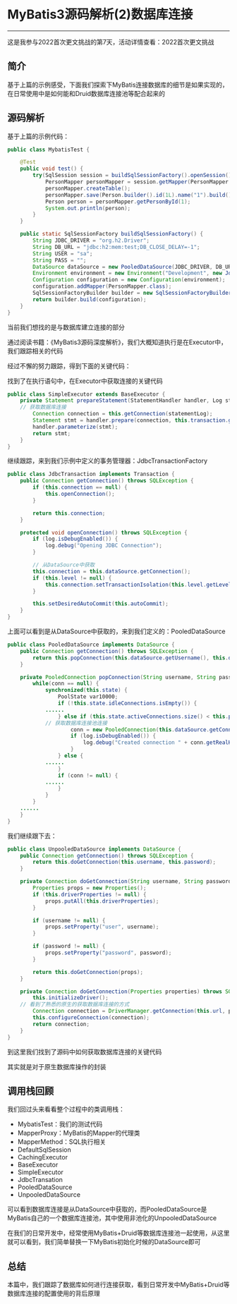 # MyBatis3源码解析(2)数据库连接
***
这是我参与2022首次更文挑战的第7天，活动详情查看：2022首次更文挑战

## 简介
基于上篇的示例感受，下面我们探索下MyBatis连接数据库的细节是如果实现的，在日常使用中是如何能和Druid数据库连接池等配合起来的

## 源码解析
基于上篇的示例代码：

```java
public class MybatisTest {

    @Test
    public void test() {
        try(SqlSession session = buildSqlSessionFactory().openSession()) {
            PersonMapper personMapper = session.getMapper(PersonMapper.class);
            personMapper.createTable();
            personMapper.save(Person.builder().id(1L).name("1").build());
            Person person = personMapper.getPersonById(1);
            System.out.println(person);
        }
    }

    public static SqlSessionFactory buildSqlSessionFactory() {
        String JDBC_DRIVER = "org.h2.Driver";
        String DB_URL = "jdbc:h2:mem:test;DB_CLOSE_DELAY=-1";
        String USER = "sa";
        String PASS = "";
        DataSource dataSource = new PooledDataSource(JDBC_DRIVER, DB_URL, USER, PASS);
        Environment environment = new Environment("Development", new JdbcTransactionFactory(), dataSource);
        Configuration configuration = new Configuration(environment);
        configuration.addMapper(PersonMapper.class);
        SqlSessionFactoryBuilder builder = new SqlSessionFactoryBuilder();
        return builder.build(configuration);
    }
}
```

当前我们想找的是与数据库建立连接的部分

通过阅读书籍：《MyBatis3源码深度解析》，我们大概知道执行是在Executor中，我们跟踪相关的代码

经过不懈的努力跟踪，得到下面的关键代码：

找到了在执行语句中，在Executor中获取连接的关键代码

```java
public class SimpleExecutor extends BaseExecutor {
    private Statement prepareStatement(StatementHandler handler, Log statementLog) throws SQLException {
	// 获取数据库连接
        Connection connection = this.getConnection(statementLog);
        Statement stmt = handler.prepare(connection, this.transaction.getTimeout());
        handler.parameterize(stmt);
        return stmt;
    }
}
```

继续跟踪，来到我们示例中定义的事务管理器：JdbcTransactionFactory

```java
public class JdbcTransaction implements Transaction {
    public Connection getConnection() throws SQLException {
        if (this.connection == null) {
            this.openConnection();
        }

        return this.connection;
    }

    protected void openConnection() throws SQLException {
        if (log.isDebugEnabled()) {
            log.debug("Opening JDBC Connection");
        }

        // 从DataSource中获取
        this.connection = this.dataSource.getConnection();
        if (this.level != null) {
            this.connection.setTransactionIsolation(this.level.getLevel());
        }

        this.setDesiredAutoCommit(this.autoCommit);
    }
}
```

上面可以看到是从DataSource中获取的，来到我们定义的：PooledDataSource

```java
public class PooledDataSource implements DataSource {
    public Connection getConnection() throws SQLException {
        return this.popConnection(this.dataSource.getUsername(), this.dataSource.getPassword()).getProxyConnection();
    }

    private PooledConnection popConnection(String username, String password) throws SQLException {
        while(conn == null) {
            synchronized(this.state) {
                PoolState var10000;
                if (!this.state.idleConnections.isEmpty()) {
		    ......
                } else if (this.state.activeConnections.size() < this.poolMaximumActiveConnections) {
		    // 获取数据库连接池连接
                    conn = new PooledConnection(this.dataSource.getConnection(), this);
                    if (log.isDebugEnabled()) {
                        log.debug("Created connection " + conn.getRealHashCode() + ".");
                    }
                } else {
		    ......
                }
                if (conn != null) {
		    ......
                }
            }
        }
	......
    }
}
```

我们继续跟下去：

```java
public class UnpooledDataSource implements DataSource {
    public Connection getConnection() throws SQLException {
        return this.doGetConnection(this.username, this.password);
    }

    private Connection doGetConnection(String username, String password) throws SQLException {
        Properties props = new Properties();
        if (this.driverProperties != null) {
            props.putAll(this.driverProperties);
        }

        if (username != null) {
            props.setProperty("user", username);
        }

        if (password != null) {
            props.setProperty("password", password);
        }

        return this.doGetConnection(props);
    }

    private Connection doGetConnection(Properties properties) throws SQLException {
        this.initializeDriver();
	// 看到了熟悉的原生的获取数据库连接的方式
        Connection connection = DriverManager.getConnection(this.url, properties);
        this.configureConnection(connection);
        return connection;
    }
}
```

到这里我们找到了源码中如何获取数据库连接的关键代码

其实就是对于原生数据库操作的封装

## 调用栈回顾
我们回过头来看看整个过程中的类调用栈：

- MybatisTest：我们的测试代码
- MapperProxy：MyBatis的Mapper的代理类
- MapperMethod：SQL执行相关
- DefaultSqlSession
- CachingExecutor
- BaseExecutor
- SimpleExecutor
- JdbcTransation
- PooledDataSource
- UnpooledDataSource

可以看到数据库连接是从DataSource中获取的，而PooledDataSource是MyBatis自己的一个数据库连接池，其中使用非池化的UnpooledDataSource

在我们的日常开发中，经常使用MyBatis+Druid等数据库连接池一起使用，从这里就可以看到，我们简单替换一下MyBatis初始化时候的DataSource即可

## 总结
本篇中，我们跟踪了数据库如何进行连接获取，看到日常开发中MyBatis+Druid等数据库连接的配置使用的背后原理